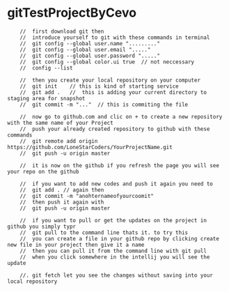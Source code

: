 # gitTestProjectByCevo
        
        
        
        //  first download git then
        //  introduce yourself to git with these commands in terminal
        //  git config --global user.name "........."
        //  git config --global user.email "....."
        //  git config --global user.password "....."
        //  git config --global color.ui true  // not neccessary
        //  config --list

        //  then you create your local repository on your computer
        //  git init    // this is kind of starting service
        //  git add .   //  this is adding your current directory to staging area for snapshot
        //  git commit -m "..."  // this is commiting the file

        //  now go to github.com and clic on + to create a new repository with the same name of your Project
        //  push your already created repository to github with these commands
        //  git remote add origin https://github.com/LoneStarCoders/YourProjectName.git
        //  git push -u origin master

        //  it is now on the github if you refresh the page you will see your repo on the github

        //  if you want to add new codes and push it again you need to
        //  git add . // again then
        //  git commit -m "anohternameofyourcoomit"
        //  then push it again with
        //  git push -u origin master

        //  if you want to pull or get the updates on the project in github you simply typr
        //  git pull to the command line thats it. to try this
        //  you can create a file in your github repo by clicking create new file in your project then give it a name
        //  then you can pull it from the command line with git pull
        //  when you click somewhere in the intellij you will see the update
        
        //. git fetch let you see the changes without saving into your local repository
